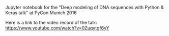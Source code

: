 Jupyter notebook for the "Deep modeling of DNA sequences with Python &amp; Keras talk" at PyCon Munich 2016

Here is a link to the video record of the talk: https://www.youtube.com/watch?v=0Zuqytgf6yY
